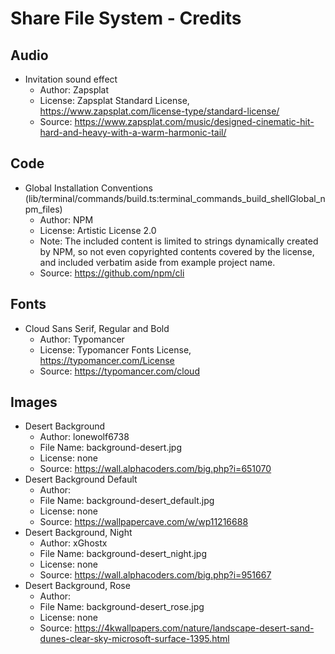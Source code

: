 <!-- documentation/credits - A list of external source material not originally created within this project. -->

# Share File System - Credits

## Audio
* Invitation sound effect
   - Author: Zapsplat
   - License: Zapsplat Standard License, https://www.zapsplat.com/license-type/standard-license/
   - Source: https://www.zapsplat.com/music/designed-cinematic-hit-hard-and-heavy-with-a-warm-harmonic-tail/

## Code
* Global Installation Conventions (lib/terminal/commands/build.ts:terminal_commands_build_shellGlobal_npm_files)
   - Author: NPM
   - License: Artistic License 2.0
   - Note: The included content is limited to strings dynamically created by NPM, so not even copyrighted contents covered by the license, and included verbatim aside from example project name.
   - Source: https://github.com/npm/cli

## Fonts
* Cloud Sans Serif, Regular and Bold
   - Author: Typomancer
   - License: Typomancer Fonts License, https://typomancer.com/License
   - Source: https://typomancer.com/cloud

## Images
* Desert Background
   - Author: lonewolf6738
   - File Name: background-desert.jpg
   - License: none
   - Source: https://wall.alphacoders.com/big.php?i=651070
* Desert Background Default
   - Author:
   - File Name: background-desert_default.jpg
   - License: none
   - Source: https://wallpapercave.com/w/wp11216688
* Desert Background, Night
   - Author: xGhostx
   - File Name: background-desert_night.jpg
   - License: none
   - Source: https://wall.alphacoders.com/big.php?i=951667
* Desert Background, Rose
   - Author:
   - File Name: background-desert_rose.jpg
   - License: none
   - Source: https://4kwallpapers.com/nature/landscape-desert-sand-dunes-clear-sky-microsoft-surface-1395.html